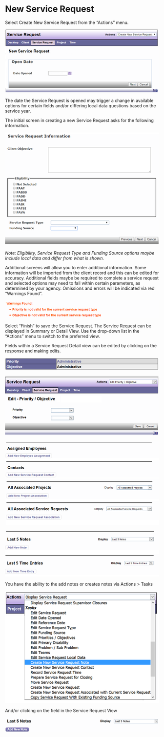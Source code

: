 # New Service Request

Select Create New Service Request from the “Actions” menu. 

![New Service Request](images/new-sr-1.png)

The date the Service Request is opened may trigger a change in available options for certain fields and/or differing local data questions based on the service year.

The initial screen in creating a new Service Request asks for the following information.

![New Service Request](images/new-sr-2.png)

*Note: Eligibility, Service Request Type and Funding Source options maybe include local data and differ from what is shown.*

Additional screens will allow you to enter additional information.  Some information will be imported from the client record and this can be edited for accuracy.  Additional fields maybe be required to complete a service request and selected options may need to fall within certain parameters, as determined by your agency. Omissions and errors will be indicated via red “Warnings Found”. 

![New Service Request](images/new-sr-3.png)

Select “Finish” to save the Service Request.  The Service Request can be displayed in Summary or Detail View. Use the drop-down list in the “Actions” menu to switch to the preferred view. 

Fields within a Service Request Detail view can be edited by clicking on the response and making edits.

![New Service Request](images/new-sr-4.png)

![New Service Request](images/new-sr-5.png)

![New Service Request](images/new-sr-6.png)

![New Service Request](images/new-sr-7.png)

You have the ability to the add notes or creates notes via Actions > Tasks  

![New Service Request](images/new-sr-8.png)

And/or clicking on the field in the Service Request View

![New Service Request](images/new-sr-9.png)